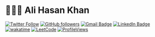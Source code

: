 # 👨🏻‍💻 Ali Hasan Khan
[![Twitter Follow](https://img.shields.io/twitter/follow/AliHasanKhan08?style=social)](https://twitter.com/AliHasanKhan08)
[![GitHub followers](https://img.shields.io/github/followers/Ali-Hasan-Khan28?label=Follow&style=social)](https://github.com/Ali-Hasan-Khan28)
[![Gmail Badge](https://img.shields.io/badge/-alihasank2003@gmail.com-c14438?style=social&logo=Gmail&logoColor=red&link=mailto:alihasank2003@gmail.com)](mailto:alihasank2003@gmail.com)
[![LinkedIn Badge](https://img.shields.io/badge/-LinkedIn-blue?style=social&logo=Linkedin&logoColor=blue&link=https://www.linkedin.com/in/ashleymavericks/)](https://www.linkedin.com/in/ali-hasan-khan-28863b232/)
[![wakatime](https://wakatime.com/badge/user/eafdbba4-cec2-4c99-8cd5-5fc36bb00274.svg)](https://wakatime.com/dashboard)
[![LeetCode](https://img.shields.io/badge/dynamic/json?style=plastic&labelColor=black&color=%23ffa116&label=Solved&query=solvedOverTotal&url=https%3A%2F%2Fleetcode-badge.vercel.app%2Fapi%2Fusers%2Ali_Hasan_Khan&logo=leetcode&logoColor=yellow)](https://leetcode.com/Ali_Hasan_Khan/)
[![ProfileViews](https://komarev.com/ghpvc/?username=Ali-Hasan-Khan28&color=ff69b4&style=flat)](https://komarev.com/ghpvc/?username=Ali-Hasan-Khan28)
